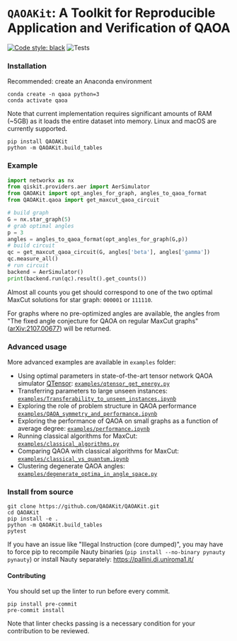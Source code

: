 # `QAOAKit`: A Toolkit for Reproducible Application and Verification of QAOA

[![Code style: black](https://img.shields.io/badge/code%20style-black-000000.svg)](https://github.com/psf/black)
![Tests](https://github.com/QAOAKit/QAOAKit/actions/workflows/python-package-conda.yml/badge.svg)

### Installation

Recommended: create an Anaconda environment

```
conda create -n qaoa python=3
conda activate qaoa
```

Note that current implementation requires significant amounts of RAM (~5GB) as it loads the entire dataset into memory. Linux and macOS are currently supported.

```
pip install QAOAKit
python -m QAOAKit.build_tables
```

### Example

```python
import networkx as nx
from qiskit.providers.aer import AerSimulator
from QAOAKit import opt_angles_for_graph, angles_to_qaoa_format
from QAOAKit.qaoa import get_maxcut_qaoa_circuit

# build graph
G = nx.star_graph(5)
# grab optimal angles
p = 3
angles = angles_to_qaoa_format(opt_angles_for_graph(G,p))
# build circuit
qc = get_maxcut_qaoa_circuit(G, angles['beta'], angles['gamma'])
qc.measure_all()
# run circuit
backend = AerSimulator()
print(backend.run(qc).result().get_counts())
```

Almost all counts you get should correspond to one of the two optimal MaxCut solutions for star graph: `000001` or `111110`.

For graphs where no pre-optimized angles are available, the angles from "The fixed angle conjecture for QAOA on regular MaxCut graphs" ([arXiv:2107.00677](https://scirate.com/arxiv/2107.00677)) will be returned.

### Advanced usage

More advanced examples are available in `examples` folder:

- Using optimal parameters in state-of-the-art tensor network QAOA simulator [QTensor](https://github.com/danlkv/QTensor): [`examples/qtensor_get_energy.py`](https://github.com/QAOAKit/QAOAKit/blob/master/examples/qtensor_get_energy.py)
- Transferring parameters to large unseen instances: [`examples/Transferability_to_unseen_instances.ipynb`](https://github.com/QAOAKit/QAOAKit/blob/master/examples/Transferability_to_unseen_instances.ipynb)
- Exploring the role of problem structure in QAOA performance [`examples/QAOA_symmetry_and_performance.ipynb`](https://github.com/QAOAKit/QAOAKit/blob/master/examples/QAOA_symmetry_and_performance.ipynb)
- Exploring the performance of QAOA on small graphs as a function of average degree: [`examples/performance.ipynb`](https://github.com/QAOAKit/QAOAKit/blob/master/examples/performance.ipynb)
- Running classical algorithms for MaxCut: [`examples/classical_algorithms.py`](https://github.com/QAOAKit/QAOAKit/blob/master/examples/classical_algorithms_vs_qaoa.py)
- Comparing QAOA with classical algorithms for MaxCut: [`examples/classical_vs_quantum.ipynb`](https://github.com/QAOAKit/QAOAKit/blob/master/examples/classical_vs_quantum.ipynb)
- Clustering degenerate QAOA angles: [`examples/degenerate_optima_in_angle_space.py`](https://github.com/QAOAKit/QAOAKit/blob/master/examples/degenerate_optima_in_angle_space.py)

### Install from source

```
git clone https://github.com/QAOAKit/QAOAKit.git
cd QAOAKit
pip install -e .
python -m QAOAKit.build_tables
pytest
```

If you have an issue like "Illegal Instruction (core dumped)", you may have to force pip to recompile Nauty binaries (`pip install --no-binary pynauty pynauty`) or install Nauty separately: https://pallini.di.uniroma1.it/

#### Contributing

You should set up the linter to run before every commit.
```
pip install pre-commit
pre-commit install
```
Note that linter checks passing is a necessary condition for your contribution to be reviewed.
